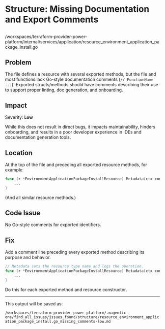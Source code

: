 # Structure: Missing Documentation and Export Comments

##

/workspaces/terraform-provider-power-platform/internal/services/application/resource_environment_application_package_install.go

## Problem

The file defines a resource with several exported methods, but the file and most functions lack Go-style documentation comments (`// FunctionName ...`). Exported structs/methods should have comments describing their use to support proper linting, doc generation, and onboarding.

## Impact

Severity: **Low**

While this does not result in direct bugs, it impacts maintainability, hinders onboarding, and results in a poor developer experience in IDEs and documentation generation tools.

## Location

At the top of the file and preceding all exported resource methods, for example:

```go
func (r *EnvironmentApplicationPackageInstallResource) Metadata(ctx context.Context, req resource.MetadataRequest, resp *resource.MetadataResponse) {
    ...
}
```
(And all similar resource methods.)

## Code Issue

No Go-style comments for exported identifiers.

## Fix

Add a comment line preceding every exported method describing its purpose and behavior.

```go
// Metadata sets the resource type name and logs the operation.
func (r *EnvironmentApplicationPackageInstallResource) Metadata(ctx context.Context, req resource.MetadataRequest, resp *resource.MetadataResponse) {
    ...
}
```

Do this for each exported method and resource constructor.

---

This output will be saved as:

`/workspaces/terraform-provider-power-platform/.magentic-one/find_all_issues/issues_found/structure/resource_environment_application_package_install.go_missing_comments-low.md`
